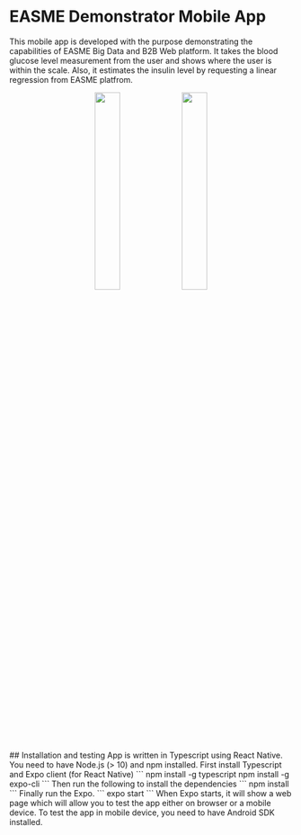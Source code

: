 # EASME Demonstrator Mobile App 

This mobile app is developed with the purpose demonstrating the capabilities of EASME Big Data and B2B Web platform. It takes the blood glucose level measurement from the user and shows where the user is within the scale. Also, it estimates the insulin level by requesting a linear regression from EASME platfrom. 
<center>
<img src="https://gitlab-dv.tno.nl/ozsezens/easme-demonstrator/-/raw/master/Screenshot_20200602-134603_Expo.png" width=30%>
<img src="https://gitlab-dv.tno.nl/ozsezens/easme-demonstrator/-/raw/master/Screenshot_20200602-134616_Expo.png" width=30%>
</center>
## Installation and testing 
App is written in Typescript using React Native. You need to have Node.js (> 10) and npm installed. First install Typescript and Expo client (for React Native) 
```
npm install -g typescript 
npm install -g expo-cli 
```
Then run the following to install the dependencies
```
npm install
```
Finally run the Expo.
```
expo start
```
When Expo starts, it will show a web page which will allow you to test the app either on browser or a mobile device. To test the app in mobile device, you need to have Android SDK installed. 